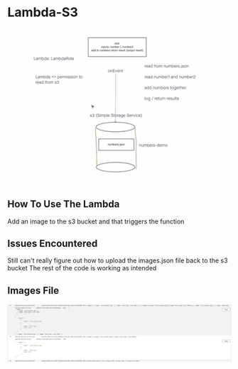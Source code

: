 # Lambda-S3

![class 17 UML](./class-17-uml.png)

## How To Use The Lambda

Add an image to the s3 bucket and that triggers the function

## Issues Encountered

Still can't really figure out how to upload the images.json file back to the s3 bucket
The rest of the code is working as intended

## Images File

![Working Lambda](./lambdaImage.png)
